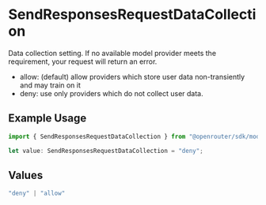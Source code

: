 # SendResponsesRequestDataCollection

Data collection setting. If no available model provider meets the requirement, your request will return an error.
- allow: (default) allow providers which store user data non-transiently and may train on it
- deny: use only providers which do not collect user data.


## Example Usage

```typescript
import { SendResponsesRequestDataCollection } from "@openrouter/sdk/models/operations";

let value: SendResponsesRequestDataCollection = "deny";
```

## Values

```typescript
"deny" | "allow"
```